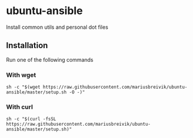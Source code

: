# ubuntu-ansible

Install common utils and personal dot files 

## Installation

Run one of the following commands

### With wget

```
sh -c "$(wget https://raw.githubusercontent.com/mariusbreivik/ubuntu-ansible/master/setup.sh -O -)"
```

### With curl
```
sh -c "$(curl -fsSL https://raw.githubusercontent.com/mariusbreivik/ubuntu-ansible/master/setup.sh)"
```
